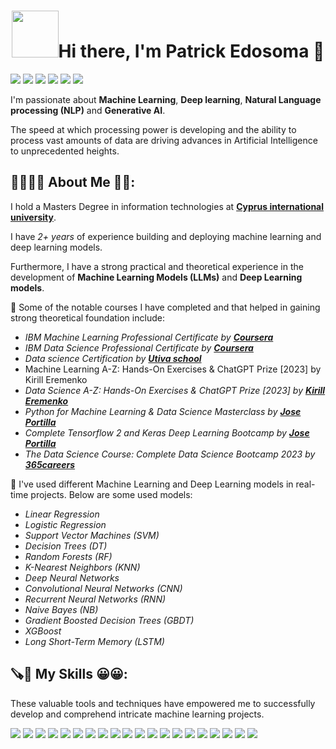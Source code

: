  <h1 align = "center"><img src="https://github.com/patrick079/GIF-files/blob/main/animat-campfire-color.gif" width="75" />Hi there, I'm Patrick Edosoma 👋</h1>


[![](https://img.shields.io/badge/LinkedIn-0077B5?style=for-the-badge&logo=linkedin&logoColor=white)](https://www.linkedin.com/in/patrickedosoma/)  [![](https://img.shields.io/badge/Quora-%23B92B27.svg?&style=for-the-badge&logo=Quora&logoColor=white)](https://www.quora.com/profile/Patrick-Edosoma) [![](https://img.shields.io/badge/Facebook-1877F2?style=for-the-badge&logo=facebook&logoColor=white)](https://www.facebook.com/profile.php?id=100011527863148) [![](https://img.shields.io/badge/Google%20Meet-32A350?style=for-the-badge&logo=google-meet&logoColor=white)](https://meet.google.com) ![](	https://img.shields.io/badge/Slack-4A154B?style=for-the-badge&logo=slack&logoColor=white) [![](https://img.shields.io/badge/WhatsApp-25D366?style=for-the-badge&logo=whatsapp&logoColor=white)](https://api.whatsapp.com/send?phone=+2348135625967)


I'm passionate about __Machine Learning__, __Deep learning__, __Natural Language processing (NLP)__ and __Generative AI__. 

The speed at which processing power is developing and the ability to process vast amounts of data are driving advances in Artificial Intelligence to unprecedented heights.

<!---
<img width="504" alt="Screen Shot 2024-06-04 at 22 59 33" src="https://github.com/PATRICK079/PATRICK079/assets/157173680/ca39fa8e-a872-4b3f-b9af-e3af7864e1dd">

--->




<h2> 👨‍🎓🙋‍♂️ About Me 💼🎒: </h2>

I hold a Masters Degree in information technologies  at [__Cyprus international university__](https://www.ciu.edu.tr/en).

I have *2+ years* of experience building and deploying machine learning and deep learning models. 

Furthermore, I have a strong practical and theoretical experience in the development of __Machine Learning Models (LLMs)__ and __Deep Learning models__. 

<!--🔭 Below are some of the companies I have worked as a data scientist and a machine learning engineer:
<!-- This is a private comment that won't show in the README preview -->
<!--* *Algora Limited*
*  *Utiva* -->
  
🔭 Some of the notable courses I have completed and that helped in gaining strong theoretical foundation include: 

* *IBM Machine Learning Professional Certificate by [__Coursera__](https://www.coursera.org)*
* *IBM Data Science Professional Certificate by [__Coursera__](https://www.coursera.org)*
* *Data science  Certification by [__Utiva school__](https://utiva.io)*
* Machine Learning A-Z: Hands-On Exercises & ChatGPT Prize [2023] by Kirill Eremenko
* *Data Science A-Z: Hands-On Exercises & ChatGPT Prize [2023] by  [__Kirill Eremenko__](https://www.udemy.com/user/kirilleremenko/)*
* *Python for Machine Learning & Data Science Masterclass by [__Jose Portilla__](https://www.udemy.com/user/joseportilla/)*
* *Complete Tensorflow 2 and Keras Deep Learning Bootcamp by [__Jose Portilla__](https://www.udemy.com/user/joseportilla/)*
* *The Data Science Course: Complete Data Science Bootcamp 2023 by [__365careers__](https://www.udemy.com/user/365careers/)*


🔭 I've used different Machine Learning and Deep Learning models in real-time projects. Below are some used models:

* *Linear Regression*
* *Logistic Regression*
* *Support Vector Machines (SVM)*
* *Decision Trees (DT)*
* *Random Forests (RF)*
* *K-Nearest Neighbors (KNN)*
* *Deep Neural Networks*
* *Convolutional Neural Networks (CNN)*
* *Recurrent Neural Networks (RNN)*
* *Naive Bayes (NB)*
* *Gradient Boosted Decision Trees (GBDT)*
* *XGBoost*
* *Long Short-Term Memory (LSTM)*




<h2>🪚🔧 My Skills 😀😀:</h2>

These valuable tools and techniques have empowered me to successfully develop and comprehend intricate machine learning projects.

[![](https://img.shields.io/badge/Python-FFD43B?style=for-the-badge&logo=python&logoColor=darkgreen)](https://www.python.org)  [![](https://img.shields.io/badge/TensorFlow-FF6F00?style=for-the-badge&logo=TensorFlow&logoColor=white)](https://www.tensorflow.org) [![](https://img.shields.io/badge/scikit_learn-F7931E?style=for-the-badge&logo=scikit-learn&logoColor=white)](https://scikit-learn.org/stable/) [![](https://img.shields.io/badge/SciPy-654FF0?style=for-the-badge&logo=SciPy&logoColor=white)](https://www.scipy.org) [![](https://img.shields.io/badge/Numpy-777BB4?style=for-the-badge&logo=numpy&logoColor=white)](https://numpy.org) [![](https://img.shields.io/badge/Pandas-2C2D72?style=for-the-badge&logo=pandas&logoColor=white)](https://pandas.pydata.org)  [![](https://img.shields.io/badge/Plotly-239120?style=for-the-badge&logo=plotly&logoColor=white)](https://plotly.com)   [![](https://img.shields.io/badge/PyTorch-EE4C2C?style=for-the-badge&logo=PyTorch&logoColor=white)](https://pytorch.org)  [![](https://img.shields.io/badge/Scala-DC322F?style=for-the-badge&logo=scala&logoColor=white)](https://www.scala-lang.org) [![](https://img.shields.io/badge/json-5E5C5C?style=for-the-badge&logo=json&logoColor=white)](https://www.json.org/json-en.html) [![](https://img.shields.io/badge/Tableau-E97627?style=for-the-badge&logo=Tableau&logoColor=white)](https://www.tableau.com) [![](https://img.shields.io/badge/C-00599C?style=for-the-badge&logo=c&logoColor=white)](https://www.cprogramming.com) [![](https://img.shields.io/badge/Keras-D00000?style=for-the-badge&logo=Keras&logoColor=white)](https://keras.io) [![](https://img.shields.io/badge/MySQL-00000F?style=for-the-badge&logo=mysql&logoColor=white)](https://www.mysql.com) [![](https://img.shields.io/badge/conda-342B029.svg?&style=for-the-badge&logo=anaconda&logoColor=white)](https://www.anaconda.com) [![](https://img.shields.io/badge/PowerBI-F2C811?style=for-the-badge&logo=Power%20BI&logoColor=white)](https://powerbi.microsoft.com/en-us/) [![](https://img.shields.io/badge/Colab-F9AB00?style=for-the-badge&logo=googlecolab&color=525252)](https://colab.research.google.com)  [![](https://img.shields.io/badge/Microsoft_Excel-217346?style=for-the-badge&logo=microsoft-excel&logoColor=white)](https://www.microsoft.com/en-us/microsoft-365/excel) [![](https://img.shields.io/badge/Microsoft_PowerPoint-B7472A?style=for-the-badge&logo=microsoft-powerpoint&logoColor=white)](https://www.microsoft.com/en-us/microsoft-365/powerpoint) [![](https://img.shields.io/badge/Microsoft_Office-D83B01?style=for-the-badge&logo=microsoft-office&logoColor=white)](https://www.office.com)






<!---
- 👋 Hi, I’m @PATRICK079
- 👀 I’m interested in ...
- 🌱 I’m currently learning ...
- 💞️ I’m looking to collaborate on 
- 📫 How to reach me ...
- 😄 Pronouns: ...
- ⚡ Fun fact: ...
--->
<!---
PATRICK079/PATRICK079 is a ✨ special ✨ repository because its `README.md` (this file) appears on your GitHub profile.
You can click the Preview link to take a look at your changes.
--->


<!--
**PATRICK079/PATRICK079** is a ✨ _special_ ✨ repository because its `README.md` (this file) appears on your GitHub profile.

Here are some ideas to get you started:

- 🔭 I’m currently working on ...
- 🌱 I’m currently learning ...
- 👯 I’m looking to collaborate on ...
- 🤔 I’m looking for help with ...
- 💬 Ask me about ...
- 📫 How to reach me: ...
- 😄 Pronouns: ...
- ⚡ Fun fact: ...
-->
